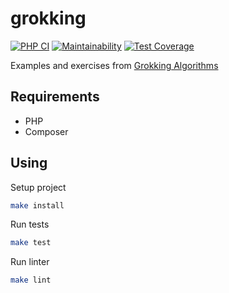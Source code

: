 # grokking

[![PHP CI](https://github.com/ashikov/grokking/actions/workflows/workflow.yml/badge.svg)](https://github.com/ashikov/grokking/actions/workflows/workflow.yml)
[![Maintainability](https://api.codeclimate.com/v1/badges/7105e8a11afd10d04bc9/maintainability)](https://codeclimate.com/github/ashikov/grokking/maintainability)
[![Test Coverage](https://api.codeclimate.com/v1/badges/7105e8a11afd10d04bc9/test_coverage)](https://codeclimate.com/github/ashikov/grokking/test_coverage)

Examples and exercises from [Grokking Algorithms](https://www.manning.com/books/grokking-algorithms)

## Requirements

* PHP
* Composer

## Using

Setup project

```bash
make install
```

Run tests

```bash
make test
```

Run linter

```bash
make lint
```
